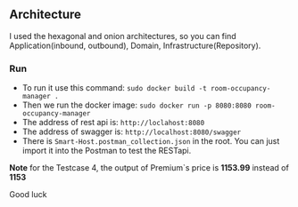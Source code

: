 ## Architecture
I used the hexagonal and onion architectures, so you can find Application(inbound, outbound), Domain, Infrastructure(Repository).


### Run
- To run it use this command: `sudo docker build -t room-occupancy-manager .`
- Then we run the docker image: `sudo docker run -p 8080:8080 room-occupancy-manager`
- The address of rest api is: `http://loclahost:8080`
- The address of swagger is: `http://localhost:8080/swagger`
- There is `Smart-Host.postman_collection.json` in the root. You can just import it into the Postman to test the RESTapi.

**Note** for the Testcase 4, the output of Premium`s price is **1153.99** instead of **1153** 

Good luck


